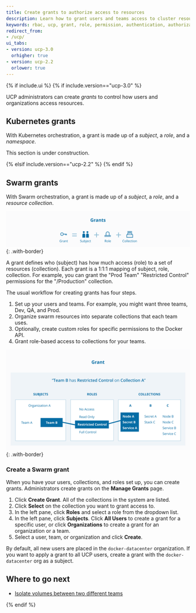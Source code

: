 ```yaml
---
title: Create grants to authorize access to resources
description: Learn how to grant users and teams access to cluster resources with role-based access control.
keywords: rbac, ucp, grant, role, permission, authentication, authorization
redirect_from:
- /ucp/
ui_tabs:
- version: ucp-3.0
  orhigher: true
- version: ucp-2.2
  orlower: true
---
```


{% if include.ui %}
{% if include.version=="ucp-3.0" %}

UCP administrators can create *grants* to control how users and organizations
access resources.

## Kubernetes grants
With Kubernetes orchestration, a grant is made up of a *subject*, a *role*, and a
*namespace*.

This section is under construction.

{% elsif include.version=="ucp-2.2" %}
{% endif %}

## Swarm grants
With Swarm orchestration, a grant is made up of a *subject*, a *role*, and a
*resource collection*.

![](../images/ucp-grant-model-0.svg){: .with-border}

A grant defines who (subject) has how much access (role) to a set of resources
(collection). Each grant is a 1:1:1 mapping of subject, role, collection. For
example, you can grant the "Prod Team" "Restricted Control" permissions for the
"/Production" collection.

The usual workflow for creating grants has four steps.

1.  Set up your users and teams. For example, you might want three teams,
    Dev, QA, and Prod.
2.  Organize swarm resources into separate collections that each team uses.
3.  Optionally, create custom roles for specific permissions to the Docker API.
4.  Grant role-based access to collections for your teams.

![](../images/ucp-grant-model.svg){: .with-border}

### Create a Swarm grant

When you have your users, collections, and roles set up, you can create grants.
Administrators create grants on the **Manage Grants** page.

1.  Click **Create Grant**. All of the collections in the system are listed.
2.  Click **Select** on the collection you want to grant access to.
3.  In the left pane, click **Roles** and select a role from the dropdown list.
4.  In the left pane, click **Subjects**. Click **All Users** to create a grant
    for a specific user, or click **Organizations** to create a grant for an
    organization or a team.
5.  Select a user, team, or organization and click **Create**.

By default, all new users are placed in the `docker-datacenter` organization. If
you want to apply a grant to all UCP users, create a grant with the
`docker-datacenter` org as a subject.

## Where to go next

- [Isolate volumes between two different teams](isolate-volumes-between-teams.md)

{% endif %}
